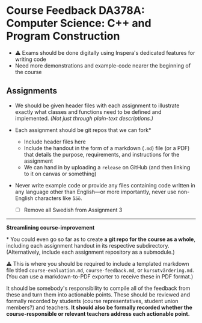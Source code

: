 # Course Feedback DA378A: Computer Science: C++ and Program Construction

- ⚠️ Exams should be done digitally using Inspera's dedicated features for writing code
- Need more demonstrations and example-code nearer the beginning of the course

## Assignments

- We should be given header files with each assignment <!-- with zero implementation or definintions, obviously --> to illustrate exactly what classes and functions need to be defined and implemented. *(Not just through plain-text descriptions.)*

- Each assignment should be git repos that we can fork* <!-- Please stop making us download ZIP files 😩 -->
    - Include header files here
    - Include the handout in the form of a markdown (`.md`) file (or a PDF) that details the purpose, requirements, and instructions for the assignment
    - We can hand in by uploading a `release` on GitHub (and then linking to it on canvas or something)

- Never write example code or provide any files containing code written in any language other than English—or more importantly, never use non-English characters like `åäö`.
    - [ ] Remove all Swedish from Assignment 3

---

**Streamlining course-improvement**

\* You could even go so far as to create **a git repo for the course as a whole**, including each assignment handout in its respective subdirectory. (Alternatively, include each assignment repository as a submodule.)

⚠️ This is where you should be required to include a templated markdown file titled `course-evaluation.md`, `course-feedback.md`, or `kursutvärdering.md`. (You can use a markdown-to-PDF exporter to receive these in PDF format.)

It should be somebody's responsibility to compile all of the feedback from these and turn them into actionable points. These should be reviewed and formally recorded by students (course representatives, student union members?) and teachers. **It should also be formally recorded whether the course-responsible or relevant teachers address each actionable point.**